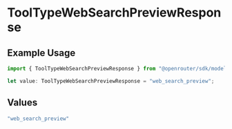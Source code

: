 # ToolTypeWebSearchPreviewResponse

## Example Usage

```typescript
import { ToolTypeWebSearchPreviewResponse } from "@openrouter/sdk/models/operations";

let value: ToolTypeWebSearchPreviewResponse = "web_search_preview";
```

## Values

```typescript
"web_search_preview"
```